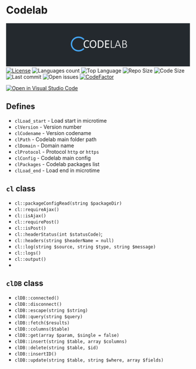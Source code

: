 # Codelab


![Codelab Logo](https://raw.githubusercontent.com/psyll/Codelab/main/docs/assets/logo.png)
[![License](https://badgen.net/badge/license/PPCL)](https://psyll.com/license/ppcl-psyll-public-code-license)
![Languages count](https://img.shields.io/github/languages/count/psyll/Codelab)
![Top Language](https://img.shields.io/github/languages/top/psyll/Codelab)
![Repo Size](https://img.shields.io/github/repo-size/psyll/Codelab)
![Code Size](https://img.shields.io/github/languages/code-size/psyll/Codelab)
![Last commit](https://img.shields.io/github/last-commit/psyll/Codelab)
![Open issues](https://img.shields.io/github/issues-raw/psyll/Codelab)
[![CodeFactor](https://www.codefactor.io/repository/github/psyll/codelab/badge?s=ae31d6f3226bdf7bbf736f7337658a3f3d6a7fbd)](https://www.codefactor.io/repository/github/psyll)

[![Open in Visual Studio Code](https://open.vscode.dev/badges/open-in-vscode.svg)](https://open.vscode.dev/psyll/Codelab)

## Defines

- `clLoad_start` - Load start in microtime
- `clVersion` - Version number
- `clCodename` - Version codename
- `clPath` - Codelab main folder path
- `clDomain` - Domain name
- `clProtocol` - Protocol `http` or `https`
- `clConfig` - Codelab main config
- `clPackages` - Codelab packages list
- `clLoad_end` - Load end in microtime

## `cl` class

 -  `cl::packageConfigRead(string $packageDir)`
 -  `cl::requireAjax()`
 -  `cl::isAjax()`
 -  `cl::requirePost()`
 -  `cl::isPost()`
 -  `cl::headerStatus(int $statusCode)`;
 -  `cl::headers(string $headerName = null)`
 -  `cl::log(string $source, string $type, string $message)`
 -  `cl::logs()`
 -  `cl::output()`
 -
## `clDB` class

 -  `clDB::connected()`
 -  `clDB::disconnect()`
 -  `clDB::escape(string $string)`
 -  `clDB::query(string $query)`
 -  `clDB::fetch($results)`
 -  `clDB::columns($table)`
 -  `clDB::get(array $param, $single = false)`
 -  `clDB::insert(string $table, array $columns)`
 -  `clDB::delete(string $table, $id)`
 -  `clDB::insertID()`
 -  `clDB::update(string $table, string $where, array $fields)`


